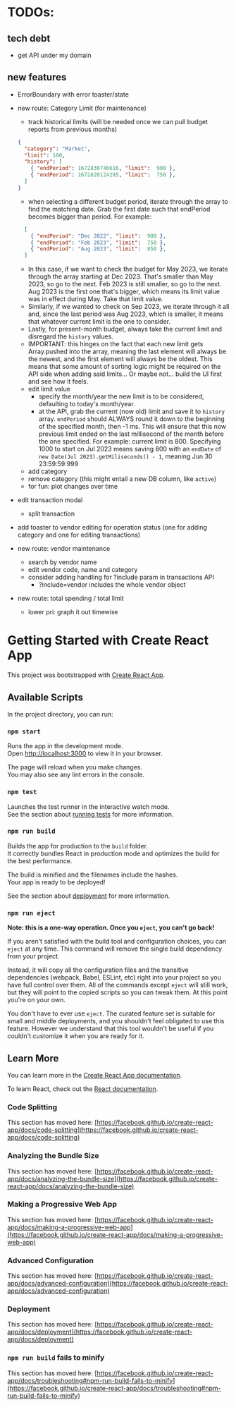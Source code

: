 # TODOs:

## tech debt
* get API under my domain

## new features
* ErrorBoundary with error toaster/state

* new route: Category Limit (for maintenance)
  * track historical limits (will be needed once we can pull budget reports from previous months)
  ```json
  {
    "category": "Market",
    "limit": 100,
    "history": [
      { "endPeriod": 1672830746616, "limit":  900 },
      { "endPeriod": 1672820124295, "limit":  750 },
    ]
  }
  ```
    * when selecting a different budget period, iterate through the array to find the matching date. Grab the first date such that endPeriod becomes bigger than period. For example:
    ```json
      [
        { "endPeriod": "Dec 2022", "limit":  900 },
        { "endPeriod": "Feb 2023", "limit":  750 },
        { "endPeriod": "Aug 2023", "limit":  850 },
      ]
    ```
    * In this case, if we want to check the budget for May 2023, we iterate through the array starting at Dec 2023. That's smaller than May 2023, so go to the next. Feb 2023 is still smaller, so go to the next. Aug 2023 is the first one that's bigger, which means its limit value was in effect during May. Take that limit value.
    * Similarly, if we wanted to check on Sep 2023, we iterate through it all and, since the last period was Aug 2023, which is smaller, it means that whatever current limit is the one to consider.
    * Lastly, for present-month budget, always take the current limit and disregard the `history` values.
    * IMPORTANT: this hinges on the fact that each new limit gets Array.pushed into the array, meaning the last element will always be the newest, and the first element will always be the oldest. This means that some amount of sorting logic might be required on the API side when adding said limits... Or maybe not... build the UI first and see how it feels.
  * edit limit value
    * specify the month/year the new limit is to be considered, defaulting to today's month/year.
    * at the API, grab the current (now old) limit and save it to `history` array. `endPeriod` should ALWAYS round it down to the beginning of the specified month, then -1 ms. This will ensure that this now previous limit ended on the last millisecond of the month before the one specified. For example: current limit is 800. Specifying 1000 to start on Jul 2023 means saving 800 with an `endDate` of `new Date(Jul 2023).getMiliseconds() - 1`, meaning Jun 30 23:59:59:999
  * add category
  * remove category (this might entail a new DB column, like `active`)
  * for fun: plot changes over time

* edit transaction modal
  * split transaction

* add toaster to vendor editing for operation status (one for adding category and one for editing transactions)

* new route: vendor maintenance
  * search by vendor name
  * edit vendor code, name and category
  * consider adding handling for ?include param in transactions API
    * ?include=vendor includes the whole vendor object

* new route: total spending / total limit
  * lower pri: graph it out timewise


# Getting Started with Create React App

This project was bootstrapped with [Create React App](https://github.com/facebook/create-react-app).

## Available Scripts

In the project directory, you can run:

### `npm start`

Runs the app in the development mode.\
Open [http://localhost:3000](http://localhost:3000) to view it in your browser.

The page will reload when you make changes.\
You may also see any lint errors in the console.

### `npm test`

Launches the test runner in the interactive watch mode.\
See the section about [running tests](https://facebook.github.io/create-react-app/docs/running-tests) for more information.

### `npm run build`

Builds the app for production to the `build` folder.\
It correctly bundles React in production mode and optimizes the build for the best performance.

The build is minified and the filenames include the hashes.\
Your app is ready to be deployed!

See the section about [deployment](https://facebook.github.io/create-react-app/docs/deployment) for more information.

### `npm run eject`

**Note: this is a one-way operation. Once you `eject`, you can't go back!**

If you aren't satisfied with the build tool and configuration choices, you can `eject` at any time. This command will remove the single build dependency from your project.

Instead, it will copy all the configuration files and the transitive dependencies (webpack, Babel, ESLint, etc) right into your project so you have full control over them. All of the commands except `eject` will still work, but they will point to the copied scripts so you can tweak them. At this point you're on your own.

You don't have to ever use `eject`. The curated feature set is suitable for small and middle deployments, and you shouldn't feel obligated to use this feature. However we understand that this tool wouldn't be useful if you couldn't customize it when you are ready for it.

## Learn More

You can learn more in the [Create React App documentation](https://facebook.github.io/create-react-app/docs/getting-started).

To learn React, check out the [React documentation](https://reactjs.org/).

### Code Splitting

This section has moved here: [https://facebook.github.io/create-react-app/docs/code-splitting](https://facebook.github.io/create-react-app/docs/code-splitting)

### Analyzing the Bundle Size

This section has moved here: [https://facebook.github.io/create-react-app/docs/analyzing-the-bundle-size](https://facebook.github.io/create-react-app/docs/analyzing-the-bundle-size)

### Making a Progressive Web App

This section has moved here: [https://facebook.github.io/create-react-app/docs/making-a-progressive-web-app](https://facebook.github.io/create-react-app/docs/making-a-progressive-web-app)

### Advanced Configuration

This section has moved here: [https://facebook.github.io/create-react-app/docs/advanced-configuration](https://facebook.github.io/create-react-app/docs/advanced-configuration)

### Deployment

This section has moved here: [https://facebook.github.io/create-react-app/docs/deployment](https://facebook.github.io/create-react-app/docs/deployment)

### `npm run build` fails to minify

This section has moved here: [https://facebook.github.io/create-react-app/docs/troubleshooting#npm-run-build-fails-to-minify](https://facebook.github.io/create-react-app/docs/troubleshooting#npm-run-build-fails-to-minify)
